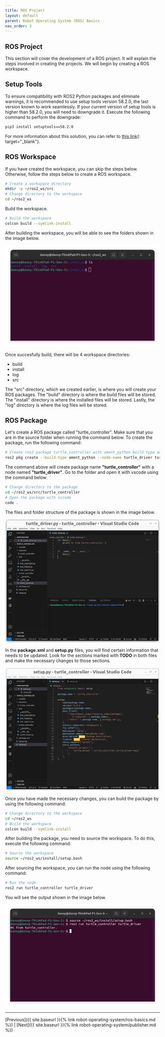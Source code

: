 ```yaml
---
title: ROS Project
layout: default
parent: Robot Operating System (ROS) Basics
nav_order: 3
---
```


## ROS Project

This section will cover the development of a ROS project. It will explain the steps involved in creating the projects. We will begin by creating a ROS workspace.

## Setup Tools

To ensure compatibility with ROS2 Python packages and eliminate warnings, it is recommended to use setup tools version 58.2.0, the last version known to work seamlessly. If your current version of setup tools is higher than 58.2.0, you will need to downgrade it. Execute the following command to perform the downgrade:

```bash
pip3 install setuptools==58.2.0
```

For more information about this solution, you can refer to [this link](https://answers.ros.org/question/396439/setuptoolsdeprecationwarning-setuppy-install-is-deprecated-use-build-and-pip-and-other-standards-based-tools/#400052){: target="_blank"}.

## ROS Workspace

If you have created the workspace, you can skip the steps below. Otherwise, follow the steps below to create a ROS workspace.

```bash
# Create a workspace directory
mkdir -p ~/ros2_ws/src
# Change directory to the workspace
cd ~/ros2_ws
```

Build the workspace.

```bash
# Build the workspace
colcon build --symlink-install
```

After building the workspace, you will be able to see the folders shown in the image below.

![Workspace Directory](/assets/images/ros/project/files.png)

Once succesfully build, there will be 4 workspace directories:

- build
- install
- log
- src

The "src" directory, which we created earlier, is where you will create your ROS packages. The "build" directory is where the build files will be stored. The "install" directory is where the installed files will be stored. Lastly, the "log" directory is where the log files will be stored.

## ROS Package

Let's create a ROS package called "turtle_controller". Make sure that you are in the source folder when running the command below. To create the package, run the following command:

```bash
# Create ros2 package turtle_controller with ament_python build type and node name turtle_driver
ros2 pkg create --build-type ament_python --node-name turtle_driver turtle_controller
```

The command above will create package name **"turtle_controller"** with a node named **"turtle_driver"**. Go to the folder and open it with vscode using the command below.

```bash
# Change directory to the package
cd ~/ros2_ws/src/turtle_controller
# Open the package with vscode
code .
```

The files and folder structure of the package is shown in the image below.

![Workspace Directory](/assets/images/ros/project/package.png)

In the **package.xml** and **setup.py** files, you will find certain information that needs to be updated. Look for the sections marked with **TODO** in both files and make the necessary changes to those sections.

![TODO changes](/assets/images/ros/project/todo.png)

Once you have made the necessary changes, you can build the package by using the following command:

```bash
# Change directory to the workspace
cd ~/ros2_ws
# Build the workspace
colcon build --symlink-install
```

After building the package, you need to source the workspace. To do this, execute the following command:

```bash
# Source the workspace
source ~/ros2_ws/install/setup.bash
```

After sourcing the workspace, you can run the node using the following command:

```bash
# Run the node
ros2 run turtle_controller turtle_driver
```

You will see the output shown in the image below.

![TODO changes](/assets/images/ros/project/hi_world.png)

---
[Previous]({{ site.baseurl }}{% link robot-operating-system/ros-basics.md %}) | [Next]({{ site.baseurl }}{% link robot-operating-system/publisher.md %})
